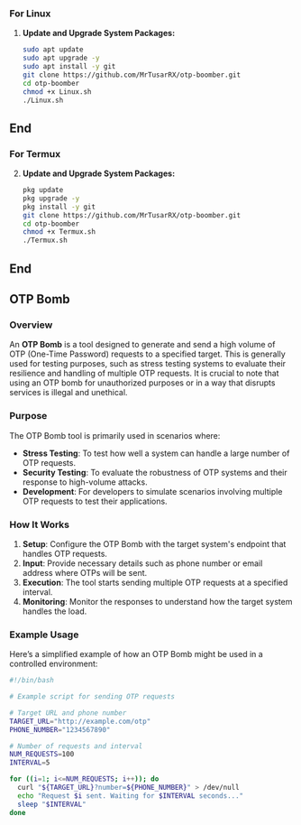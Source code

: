 ### For Linux
1. **Update and Upgrade System Packages:**

   ```sh
   sudo apt update
   sudo apt upgrade -y
   sudo apt install -y git
   git clone https://github.com/MrTusarRX/otp-boomber.git
   cd otp-boomber 
   chmod +x Linux.sh
   ./Linux.sh


## End
### For Termux
2. **Update and Upgrade System Packages:**

   ```sh
   pkg update
   pkg upgrade -y
   pkg install -y git
   git clone https://github.com/MrTusarRX/otp-boomber.git
   cd otp-boomber 
   chmod +x Termux.sh
   ./Termux.sh


## End

## OTP Bomb

### Overview

An **OTP Bomb** is a tool designed to generate and send a high volume of OTP (One-Time Password) requests to a specified target. This is generally used for testing purposes, such as stress testing systems to evaluate their resilience and handling of multiple OTP requests. It is crucial to note that using an OTP bomb for unauthorized purposes or in a way that disrupts services is illegal and unethical.

### Purpose

The OTP Bomb tool is primarily used in scenarios where:
- **Stress Testing**: To test how well a system can handle a large number of OTP requests.
- **Security Testing**: To evaluate the robustness of OTP systems and their response to high-volume attacks.
- **Development**: For developers to simulate scenarios involving multiple OTP requests to test their applications.

### How It Works

1. **Setup**: Configure the OTP Bomb with the target system's endpoint that handles OTP requests.
2. **Input**: Provide necessary details such as phone number or email address where OTPs will be sent.
3. **Execution**: The tool starts sending multiple OTP requests at a specified interval.
4. **Monitoring**: Monitor the responses to understand how the target system handles the load.

### Example Usage

Here’s a simplified example of how an OTP Bomb might be used in a controlled environment:

```bash
#!/bin/bash

# Example script for sending OTP requests

# Target URL and phone number
TARGET_URL="http://example.com/otp"
PHONE_NUMBER="1234567890"

# Number of requests and interval
NUM_REQUESTS=100
INTERVAL=5

for ((i=1; i<=NUM_REQUESTS; i++)); do
  curl "${TARGET_URL}?number=${PHONE_NUMBER}" > /dev/null
  echo "Request $i sent. Waiting for $INTERVAL seconds..."
  sleep "$INTERVAL"
done







